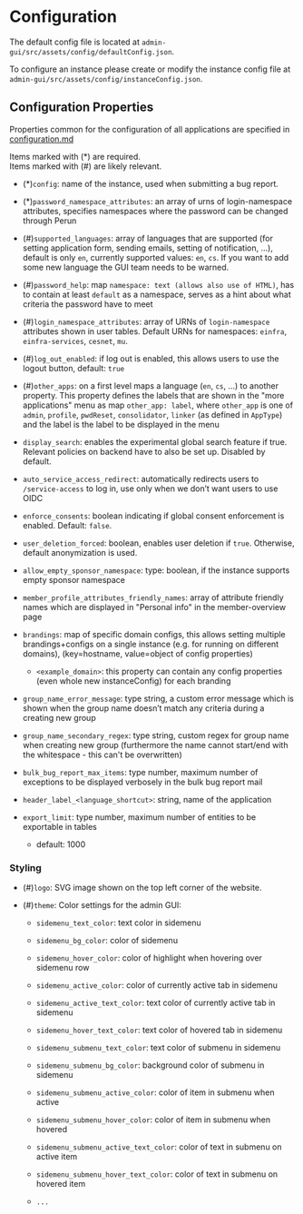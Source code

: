 # Configuration

The default config file is located at `admin-gui/src/assets/config/defaultConfig.json`.

To configure an instance please create or modify the instance config file at `admin-gui/src/assets/config/instanceConfig.json`.

## Configuration Properties
Properties common for the configuration of all applications are specified in [configuration.md](configuration.md)

Items marked with (*) are required.\
Items marked with (#) are likely relevant.

- (*)`config`: name of the instance, used when submitting a bug report.

- (*)`password_namespace_attributes`: an array of urns of login-namespace attributes, specifies namespaces where the password can be changed through Perun

- (#)`supported_languages`: array of languages that are supported (for setting application form, sending emails, setting of notification, ...), default is only `en`, currently supported values: `en`, `cs`. If you want to add some new language the GUI team needs to be warned.

- (#)`password_help`: map `namespace: text (allows also use of HTML)`, has to contain at least `default` as a namespace, serves as a hint about what criteria the password have to meet

- (#)`login_namespace_attributes`: array of URNs of `login-namespace` attributes shown in user tables. Default URNs for
namespaces: `einfra`, `einfra-services`, `cesnet`, `mu`.

- (#)`log_out_enabled`: if log out is enabled, this allows users to use the logout button, default: `true`

- (#)`other_apps`: on a first level maps a language (`en`, `cs`, …) to another property. This property defines the labels that are shown in the "more applications" menu as map `other_app: label`, where `other_app` is one of `admin`, `profile`, `pwdReset`, `consolidator`, `linker` (as defined in `AppType`) and the label is the label to be displayed in the menu

- `display_search`: enables the experimental global search feature if true. Relevant policies on backend have to also be set up. Disabled by default.
- `auto_service_access_redirect`: automatically redirects users to `/service-access` to log in, use only when we don’t want users to use OIDC

- `enforce_consents`: boolean indicating if global consent enforcement is enabled. Default: `false`.

- `user_deletion_forced`: boolean, enables user deletion if `true`. Otherwise, default anonymization is used.

- `allow_empty_sponsor_namespace`: type: boolean, if the instance supports empty sponsor namespace

- `member_profile_attributes_friendly_names`: array of attribute friendly names which are displayed in "Personal info" in the member-overview page

- `brandings`: map of specific domain configs, this allows setting multiple brandings+configs on a single instance (e.g. for running on different domains), (key=hostname, value=object of config properties)
  - `<example_domain>`: this property can contain any config properties (even whole new instanceConfig) for each branding

- `group_name_error_message`: type string, a custom error message which is shown when the group name doesn’t match any criteria during a creating new group

- `group_name_secondary_regex`: type string, custom regex for group name when creating new group (furthermore the name cannot start/end with the whitespace - this can't be overwritten)

- `bulk_bug_report_max_items`: type number, maximum number of exceptions to be displayed verbosely in the bulk bug report mail

- `header_label_<language_shortcut>`: string, name of the application

- `export_limit`: type number, maximum number of entities to be exportable in tables
  - default: 1000

### Styling
- (#)`logo`: SVG image shown on the top left corner of the website.

- (#)`theme`: Color settings for the admin GUI:

  - `sidemenu_text_color`: text color in sidemenu

  - `sidemenu_bg_color`: color of sidemenu

  - `sidemenu_hover_color`: color of highlight when hovering over sidemenu row

  - `sidemenu_active_color`: color of currently active tab in sidemenu

  - `sidemenu_active_text_color`: text color of currently active tab in sidemenu

  - `sidemenu_hover_text_color`: text color of hovered tab in sidemenu

  - `sidemenu_submenu_text_color`: text color of submenu in sidemenu

  - `sidemenu_submenu_bg_color`: background color of submenu in sidemenu

  - `sidemenu_submenu_active_color`: color of item in submenu when active

  - `sidemenu_submenu_hover_color`: color of item in submenu when hovered

  - `sidemenu_submenu_active_text_color`: color of text in submenu on active item

  - `sidemenu_submenu_hover_text_color`: color of text in submenu on hovered item

  - `...`



